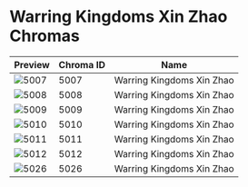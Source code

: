 # Warring Kingdoms Xin Zhao Chromas

| Preview | Chroma ID | Name |
|---------|-----------|------|
| ![5007](https://raw.communitydragon.org/latest/plugins/rcp-be-lol-game-data/global/default/v1/champion-chroma-images/5/5007.png) | 5007 | Warring Kingdoms Xin Zhao |
| ![5008](https://raw.communitydragon.org/latest/plugins/rcp-be-lol-game-data/global/default/v1/champion-chroma-images/5/5008.png) | 5008 | Warring Kingdoms Xin Zhao |
| ![5009](https://raw.communitydragon.org/latest/plugins/rcp-be-lol-game-data/global/default/v1/champion-chroma-images/5/5009.png) | 5009 | Warring Kingdoms Xin Zhao |
| ![5010](https://raw.communitydragon.org/latest/plugins/rcp-be-lol-game-data/global/default/v1/champion-chroma-images/5/5010.png) | 5010 | Warring Kingdoms Xin Zhao |
| ![5011](https://raw.communitydragon.org/latest/plugins/rcp-be-lol-game-data/global/default/v1/champion-chroma-images/5/5011.png) | 5011 | Warring Kingdoms Xin Zhao |
| ![5012](https://raw.communitydragon.org/latest/plugins/rcp-be-lol-game-data/global/default/v1/champion-chroma-images/5/5012.png) | 5012 | Warring Kingdoms Xin Zhao |
| ![5026](https://raw.communitydragon.org/latest/plugins/rcp-be-lol-game-data/global/default/v1/champion-chroma-images/5/5026.png) | 5026 | Warring Kingdoms Xin Zhao |